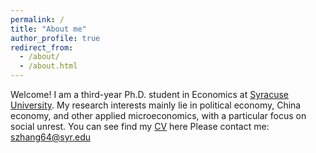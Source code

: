 ```yaml
---
permalink: /
title: "About me"
author_profile: true
redirect_from: 
  - /about/
  - /about.html
---
```


Welcome! I am a third-year Ph.D. student in Economics at [Syracuse University](https://www.maxwell.syr.edu/academics/economics-department).
My research interests mainly lie in political economy, China economy, and other applied microeconomics, with a particular focus on social unrest.
You can see find my [CV](https://drive.google.com/file/d/13GXbRR57_DC40dUlMPrc9rJ2xFe-Z8x2/view?usp=sharing) here
Please contact me: [szhang64@syr.edu](mailto:szhang64@syr.edu)
